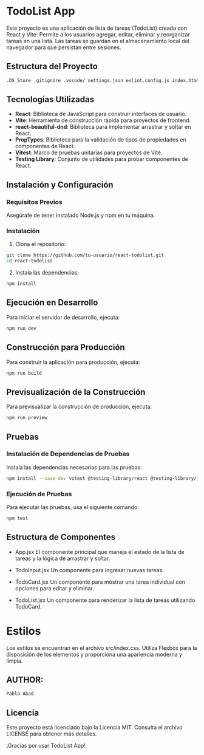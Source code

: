 # TodoList App

Este proyecto es una aplicación de lista de tareas (TodoList) creada con React y Vite. Permite a los usuarios agregar, editar, eliminar y reorganizar tareas en una lista. Las tareas se guardan en el almacenamiento local del navegador para que persistan entre sesiones.

## Estructura del Proyecto

```sh
.DS_Store .gitignore .vscode/ settings.json eslint.config.js index.html package.json public/ README.md src/ .DS_Store App.jsx assets/ components/ .DS_Store TodoCard.jsx TodoInput.jsx TodoList.jsx index.css main.jsx setupTests.js test/ App.test.jsx TodoCard.test.jsx TodoInput.test.jsx TodoList.test.jsx vite.config.js
````

## Tecnologías Utilizadas

- **React**: Biblioteca de JavaScript para construir interfaces de usuario.
- **Vite**: Herramienta de construcción rápida para proyectos de frontend.
- **react-beautiful-dnd**: Biblioteca para implementar arrastrar y soltar en React.
- **PropTypes**: Biblioteca para la validación de tipos de propiedades en componentes de React.
- **Vitest**: Marco de pruebas unitarias para proyectos de Vite.
- **Testing Library**: Conjunto de utilidades para probar componentes de React.

## Instalación y Configuración

### Requisitos Previos

Asegúrate de tener instalado Node.js y npm en tu máquina.

### Instalación

1. Clona el repositorio:

```sh
git clone https://github.com/tu-usuario/react-todolist.git
cd react-todolist
````

2. Instala las dependencias:

```sh
npm install
````

## Ejecución en Desarrollo

Para iniciar el servidor de desarrollo, ejecuta:

```sh
npm run dev
````

## Construcción para Producción

Para construir la aplicación para producción, ejecuta:

```sh
npm run build
````

## Previsualización de la Construcción

Para previsualizar la construcción de producción, ejecuta:

```sh
npm run preview
````

## Pruebas

### Instalación de Dependencias de Pruebas

Instala las dependencias necesarias para las pruebas:

```sh
npm install --save-dev vitest @testing-library/react @testing-library/jest-dom @vitest/coverage-v8
````

### Ejecución de Pruebas

Para ejecutar las pruebas, usa el siguiente comando:

```sh
npm test
````

## Estructura de Componentes

- App.jsx
El componente principal que maneja el estado de la lista de tareas y la lógica de arrastrar y soltar.

- TodoInput.jsx
Un componente para ingresar nuevas tareas.

- TodoCard.jsx
Un componente para mostrar una tarea individual con opciones para editar y eliminar.

- TodoList.jsx
Un componente para renderizar la lista de tareas utilizando TodoCard.

# Estilos

Los estilos se encuentran en el archivo src/index.css. Utiliza Flexbox para la disposición de los elementos y proporciona una apariencia moderna y limpia.

## AUTHOR:

```sh
Pablo Abad
```

## Licencia

Este proyecto está licenciado bajo la Licencia MIT. Consulta el archivo LICENSE para obtener más detalles.

¡Gracias por usar TodoList App!